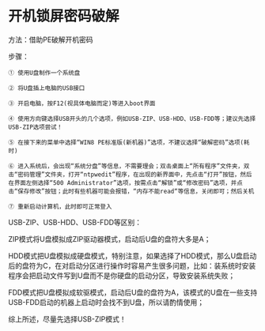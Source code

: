 # 开机锁屏密码破解 #

方法：借助PE破解开机密码

步骤：

    ① 使用U盘制作一个系统盘

    ② 将U盘插上电脑的USB接口

    ③ 开启电脑，按F12(视具体电脑而定)等进入boot界面

    ④ 使用方向键选择USB开头的几个选项，例如USB-ZIP、USB-HDD、USB-FDD等；建议先选择USB-ZIP选项尝试！

    ⑤ 在接下来的菜单中选择“WIN8 PE标准版(新机器)”选项，不建议选择“破解密码”选项(耗时)

    ⑥ 进入系统后，会出现“系统分盘”等信息，不需要理会；双击桌面上“所有程序”文件夹，双击“密码管理”文件夹，打开“ntpwedit”程序，在出现的新界面中，先点击“打开”按钮，然后在界面左侧选择“500 Administrator”选项，按需点击“解锁”或“修改密码”选项，并点击“保存修改”按钮；此时有些机器可能会报错，“内存不能read“等信息，关闭即可；然后关机

    ⑦ 重新启动计算机，此时即可正常登入


USB-ZIP、USB-HDD、USB-FDD等区别：

ZIP模式将U盘模拟成ZIP驱动器模式，启动后U盘的盘符大多是A；

HDD模式把U盘模拟成硬盘模式，特别注意，如果选择了HDD模式，那么U盘启动后的盘符为C，在对启动分区进行操作时容易产生很多问题，比如：装系统时安装程序会把启动文件写到U盘而不是你硬盘的启动分区，导致安装系统失败；

FDD模式把U盘模拟成软驱模式，启动后U盘的盘符为A，该模式的U盘在一些支持USB-FDD启动的机器上启动时会找不到U盘，所以请酌情使用；

综上所述，尽量先选择USB-ZIP模式！
































